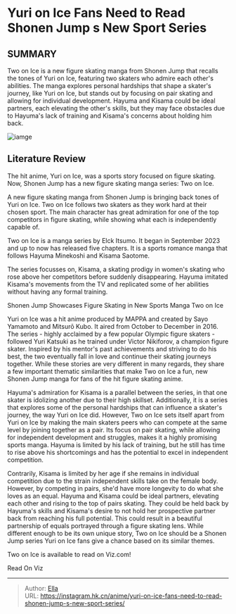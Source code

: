# Yuri on Ice Fans Need to Read Shonen Jump s New Sport Series


## SUMMARY 



  Two on Ice is a new figure skating manga from Shonen Jump that recalls the tones of Yuri on Ice, featuring two skaters who admire each other&#39;s abilities.   The manga explores personal hardships that shape a skater&#39;s journey, like Yuri on Ice, but stands out by focusing on pair skating and allowing for individual development.   Hayuma and Kisama could be ideal partners, each elevating the other&#39;s skills, but they may face obstacles due to Hayuma&#39;s lack of training and Kisama&#39;s concerns about holding him back.  

![iamge](https://static1.srcdn.com/wordpress/wp-content/uploads/2023/10/yuri-on-ice-and-two-on-ice.jpg)

## Literature Review

The hit anime, Yuri on Ice, was a sports story focused on figure skating. Now, Shonen Jump has a new figure skating manga series: Two on Ice. 




A new figure skating manga from Shonen Jump is bringing back tones of Yuri on Ice. Two on Ice follows two skaters as they work hard at their chosen sport. The main character has great admiration for one of the top competitors in figure skating, while showing what each is independently capable of.




Two on Ice is a manga series by Elck Itsumo. It began in September 2023 and up to now has released five chapters. It is a sports romance manga that follows Hayuma Minekoshi and Kisama Saotome.

          

The series focusses on, Kisama, a skating prodigy in women&#39;s skating who rose above her competitors before suddenly disappearing. Hayuma imitated Kisama&#39;s movements from the TV and replicated some of her abilities without having any formal training.


 Shonen Jump Showcases Figure Skating in New Sports Manga Two on Ice 
          

Yuri on Ice was a hit anime produced by MAPPA and created by Sayo Yamamoto and Mitsurō Kubo. It aired from October to December in 2016. The series - highly acclaimed by a few popular Olympic figure skaters - followed Yuri Katsuki as he trained under Victor Nikiforov, a champion figure skater. Inspired by his mentor&#39;s past achievements and striving to do his best, the two eventually fall in love and continue their skating journeys together. While these stories are very different in many regards, they share a few important thematic similarities that make Two on Ice a fun, new Shonen Jump manga for fans of the hit figure skating anime.




Hayuma&#39;s admiration for Kisama is a parallel between the series, in that one skater is idolizing another due to their high skillset. Additionally, it is a series that explores some of the personal hardships that can influence a skater&#39;s journey, the way Yuri on Ice did. However, Two on Ice sets itself apart from Yuri on Ice by making the main skaters peers who can compete at the same level by joining together as a pair. Its focus on pair skating, while allowing for independent development and struggles, makes it a highly promising sports manga. Hayuma is limited by his lack of training, but he still has time to rise above his shortcomings and has the potential to excel in independent competition.

Contrarily, Kisama is limited by her age if she remains in individual competition due to the strain independent skills take on the female body. However, by competing in pairs, she&#39;d have more longevity to do what she loves as an equal. Hayuma and Kisama could be ideal partners, elevating each other and rising to the top of pairs skating. They could be held back by Hayuma&#39;s skills and Kisama&#39;s desire to not hold her prospective partner back from reaching his full potential. This could result in a beautiful partnership of equals portrayed through a figure skating lens. While different enough to be its own unique story, Two on Ice should be a Shonen Jump series Yuri on Ice fans give a chance based on its similar themes.




Two on Ice is available to read on Viz.com!

Read On Viz



---

> Author: [Ella](https://instagram.hk.cn/)  
> URL: https://instagram.hk.cn/anime/yuri-on-ice-fans-need-to-read-shonen-jump-s-new-sport-series/  

